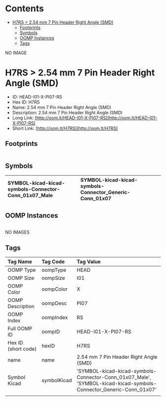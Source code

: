 



Contents
========

* [H7RS > 2.54 mm 7 Pin Header Right Angle (SMD)](#h7rs--254-mm-7-pin-header-right-angle-smd)
	* [Footprints](#footprints)
	* [Symbols](#symbols)
	* [OOMP Instances](#oomp-instances)
	* [Tags](#tags)
  
NO IMAGE  
# H7RS > 2.54 mm 7 Pin Header Right Angle (SMD)

- ID: HEAD-I01-X-PI07-RS
- Hex ID: H7RS
- Name: 2.54 mm 7 Pin Header Right Angle (SMD)
- Description: 2.54 mm 7 Pin Header Right Angle (SMD)
- Long Link: [http://oom.lt/HEAD-I01-X-PI07-RS](http://oom.lt/HEAD-I01-X-PI07-RS)
- Short Link: [http://oom.lt/H7RS](http://oom.lt/H7RS)

## Footprints
  

||||
| :--- | :--- | :--- |

## Symbols
  

|![]()<br>SYMBOL-kicad-kicad-symbols-Connector-Conn_01x07_Male|![]()<br>SYMBOL-kicad-kicad-symbols-Connector_Generic-Conn_01x07||
| :--- | :--- | :--- |

## OOMP Instances
  

||||
| :--- | :--- | :--- |
  
NO IMAGES  
## Tags
  

|Tag Name|Tag Code|Tag Value|
| :--- | :--- | :--- |
|OOMP Type|oompType|HEAD|
|OOMP Size|oompSize|I01|
|OOMP Color|oompColor|X|
|OOMP Description|oompDesc|PI07|
|OOMP Index|oompIndex|RS|
|Full OOMP ID|oompID|HEAD-I01-X-PI07-RS|
|Hex ID (short code)|hexID|H7RS|
|name|name|2.54 mm 7 Pin Header Right Angle (SMD)|
|Symbol Kicad|symbolKicad|'SYMBOL-kicad-kicad-symbols-Connector-Conn_01x07_Male', 'SYMBOL-kicad-kicad-symbols-Connector_Generic-Conn_01x07'|
||||
